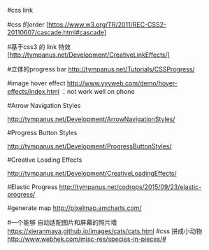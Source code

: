 #css link

#css 的order
[https://www.w3.org/TR/2011/REC-CSS2-20110607/cascade.html#cascade]

#基于css3 的 link 特效
[http://tympanus.net/Development/CreativeLinkEffects/]


#立体的progress bar
http://tympanus.net/Tutorials/CSSProgress/


#image  hover effect
http://www.yyyweb.com/demo/hover-effects/index.html   ：not  work well on phone

#Arrow Navigation Styles

http://tympanus.net/Development/ArrowNavigationStyles/

#Progress Button Styles

http://tympanus.net/Development/ProgressButtonStyles/

#Creative Loading Effects

http://tympanus.net/Development/CreativeLoadingEffects/

#Elastic Progress
http://tympanus.net/codrops/2015/09/23/elastic-progress/

#generate map
http://pixelmap.amcharts.com/

#一个能够 自动适配图片和屏幕的照片墙
https://xieranmaya.github.io/images/cats/cats.html
#css  拼成小动物
http://www.webhek.com/misc-res/species-in-pieces/#

